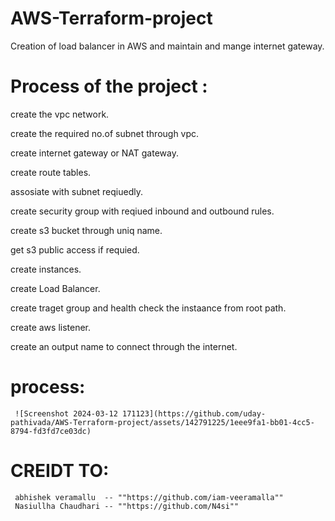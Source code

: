 # AWS-Terraform-project
Creation of load balancer in AWS and maintain and mange internet gateway.


# Process of the project :
create the vpc network.

create the required no.of subnet through vpc. 

create internet gateway or NAT gateway. 

create route tables.

assosiate with subnet reqiuedly.

create security group with reqiued inbound and outbound rules.

create s3 bucket through uniq name.

get s3 public access if requied. 

create instances. 

create Load Balancer. 

create traget group and health check the instaance from root path.

create aws listener. 

create an output name to connect through the internet.

# process:
     ![Screenshot 2024-03-12 171123](https://github.com/uday-pathivada/AWS-Terraform-project/assets/142791225/1eee9fa1-bb01-4cc5-8794-fd3fd7ce03dc)

# CREIDT TO:
     abhishek veramallu  -- ""https://github.com/iam-veeramalla""
     Nasiullha Chaudhari -- ""https://github.com/N4si""

